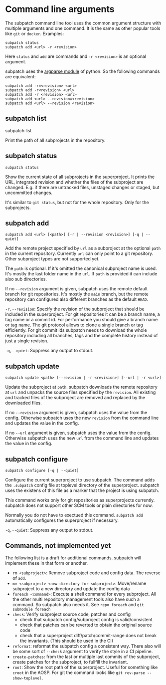# Command line arguments

The subpatch command line tool uses the common argument structure with multiple
arguments and one command. It is the same as other popular tools like `git` or
`docker`. Examples:

    subpatch status
    subpatch add <url> -r <revision>

Here `status` and `add` are commands and `-r <revision>` is an optional
argument.

subpatch uses the [argparse module](https://docs.python.org/3/library/argparse.html) of python.
So the following commands are equivalent:

    subpatch add -r=<revision> <url>
    subpatch add -r<revision> <url>
    subpatch add -r <revision> <url>
    subpatch add <url> --revision=<revision>
    subpatch add <url> --revision <revision>


## subpatch list

   subpatch list

Print the path of all subprojects in the repository.


## subpatch status

    subpatch status

Show the current state of all subprojects in the superproject. It prints the
URL, integrated revision and whether the files of the subproject are changed.
E.g. if there are untracked files, unstaged changes or staged, but uncommitted
changes.

It's similar to `git status`, but not for the whole repository. Only for the
subprojects.


## subpatch add

    subpatch add <url> [<path>] [-r | --revision <revision>] [-q | --quiet]

Add the remote project specified by `url` as a subproject at the optional
`path` in the current repository.  Currently `url` can only point to a git
repository. Other subproject types are not supported yet.

The `path` is optional. If it's omitted the canonical subproject name is used.
It's mostly the last folder name in the `url`. If `path` is provided it can
include also sub directories.

If no `--revision` argument is given, subpatch uses the remote default branch
for git repositories. It's mostly the `main` branch, but the remote repository
can configured also different branches as the default `HEAD`.

`-r,--revision`: Specify the revision of the subproject that should be included
in the superproject. For git repositories it can be a branch name, a tag name
or a commit id. For performance you should give a branch name or tag name. The
git protocol allows to clone a single branch or tag efficiently. For git commit
ids subpatch needs to download the whole repository including all branches,
tags and the complete history instead of just a single revision.

`-q,--quiet`: Suppress any output to stdout.


## subpatch update

    subpatch update <path> [--revision | -r <revision>] [--url | -r <url>]

Update the subproject at `path`. subpatch downloads the remote repository at
`url` and unpacks the source files specified by the `revision`. All existing
and tracked files of the subproject are removed and replaced by the downloaded
files.

If no `--revision` argument is given, subpatch uses the value from the config.
Otherwise subpatch uses the new `revision` from the command line and updates
the value in the config.

If no `--url` argument is given, subpatch uses the value from the config.
Otherwise subpatch uses the new `url` from the command line and updates the
value in the config.


## subpatch configure

    subpatch configure [-q | --quiet]

Configure the current superproject to use subpatch. The command adds the
`.subpatch` config file at toplevel directory of the superproject. subpatch
uses the existens of this file as a marker that the project is using subpatch.

This command works only for git repositories as superprojects currently.
subpatch does not support other SCM tools or plain directories for now.

Normally you do not have to exectued this command. `subpatch add`
automatically configures the superproject if necessary.

`-q,--quiet`: Suppress any output to stdout.


## Commands, not implemented yet

The following list is a draft for additional commands. subpatch will implement
these in that form or another.

* `rm <subproject>`: Remove subproject code and config data. The reverse of `add`.
* `mv <subproject> <new directory for subproject>`:
  Move/rename subproject to a new directory and update the config data
* `foreach <command>`: Execute a shell command for every subproject.
  All the other multi repository management tools also have such a command.
  So subpatch also needs it. See `repo foreach` and `git submodule foreach`
* `check`: Verify subproject source code, patches and config
    - check that subpatch config/subproject config is valid/consistent
    - check that patches can be reverted to obtain the original source code
    - check that a superproject diff/patch/commit-range does not break the
      invariants. (This should be used in the CI)
* `reformat`: reformat the subpatch config a consistent way. There also will be
   some sort of `--check` argument to verify the style in a CI pipeline.
* `create-patches`: from the last or multiple last commits of the subproject,
  create patches for the subproject, to fullfill the invariant.
* `root`: Show the root path of the superproject. Useful
  for something like `croot` in the AOSP. For git the command looks like
  `git rev-parse --show-toplevel`.
